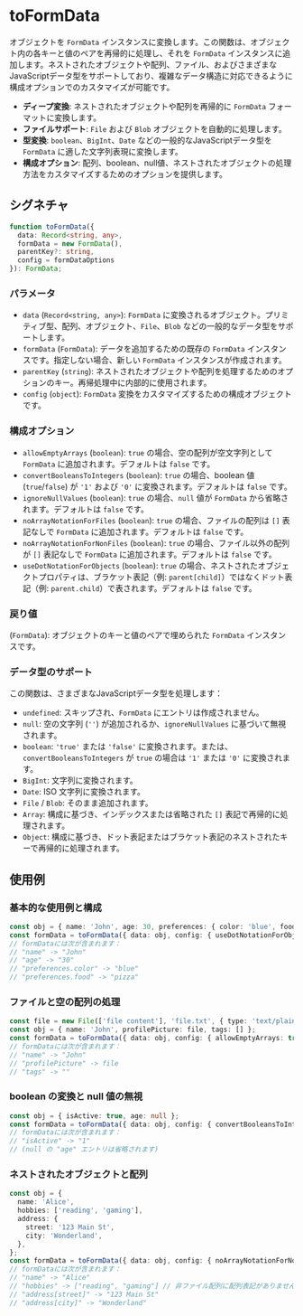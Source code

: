 # toFormData

オブジェクトを `FormData` インスタンスに変換します。この関数は、オブジェクト内の各キーと値のペアを再帰的に処理し、それを `FormData` インスタンスに追加します。ネストされたオブジェクトや配列、ファイル、およびさまざまなJavaScriptデータ型をサポートしており、複雑なデータ構造に対応できるように構成オプションでのカスタマイズが可能です。

- **ディープ変換**: ネストされたオブジェクトや配列を再帰的に `FormData` フォーマットに変換します。
- **ファイルサポート**: `File` および `Blob` オブジェクトを自動的に処理します。
- **型変換**: `boolean`、`BigInt`、`Date` などの一般的なJavaScriptデータ型を `FormData` に適した文字列表現に変換します。
- **構成オプション**: 配列、boolean、null値、ネストされたオブジェクトの処理方法をカスタマイズするためのオプションを提供します。

## シグネチャ

```typescript
function toFormData({
  data: Record<string, any>,
  formData = new FormData(),
  parentKey?: string,
  config = formDataOptions
}): FormData;
```

### パラメータ

- `data` (`Record<string, any>`): `FormData` に変換されるオブジェクト。プリミティブ型、配列、オブジェクト、`File`、`Blob` などの一般的なデータ型をサポートします。
- `formData` (`FormData`): データを追加するための既存の `FormData` インスタンスです。指定しない場合、新しい `FormData` インスタンスが作成されます。
- `parentKey` (`string`): ネストされたオブジェクトや配列を処理するためのオプションのキー。再帰処理中に内部的に使用されます。
- `config` (`object`): `FormData` 変換をカスタマイズするための構成オブジェクトです。

### 構成オプション

- `allowEmptyArrays` (`boolean`): `true` の場合、空の配列が空文字列として `FormData` に追加されます。デフォルトは `false` です。
- `convertBooleansToIntegers` (`boolean`): `true` の場合、boolean 値 (`true`/`false`) が `'1'` および `'0'` に変換されます。デフォルトは `false` です。
- `ignoreNullValues` (`boolean`): `true` の場合、`null` 値が `FormData` から省略されます。デフォルトは `false` です。
- `noArrayNotationForFiles` (`boolean`): `true` の場合、ファイルの配列は `[]` 表記なしで `FormData` に追加されます。デフォルトは `false` です。
- `noArrayNotationForNonFiles` (`boolean`): `true` の場合、ファイル以外の配列が `[]` 表記なしで `FormData` に追加されます。デフォルトは `false` です。
- `useDotNotationForObjects` (`boolean`): `true` の場合、ネストされたオブジェクトプロパティは、ブラケット表記（例: `parent[child]`）ではなくドット表記（例: `parent.child`）で表されます。デフォルトは `false` です。

### 戻り値

(`FormData`): オブジェクトのキーと値のペアで埋められた `FormData` インスタンスです。

### データ型のサポート

この関数は、さまざまなJavaScriptデータ型を処理します：

- `undefined`: スキップされ、`FormData` にエントリは作成されません。
- `null`: 空の文字列 (`''`) が追加されるか、`ignoreNullValues` に基づいて無視されます。
- `boolean`: `'true'` または `'false'` に変換されます。または、`convertBooleansToIntegers` が `true` の場合は `'1'` または `'0'` に変換されます。
- `BigInt`: 文字列に変換されます。
- `Date`: ISO 文字列に変換されます。
- `File` / `Blob`: そのまま追加されます。
- `Array`: 構成に基づき、インデックスまたは省略された `[]` 表記で再帰的に処理されます。
- `Object`: 構成に基づき、ドット表記またはブラケット表記のネストされたキーで再帰的に処理されます。

## 使用例

### 基本的な使用例と構成

```typescript
const obj = { name: 'John', age: 30, preferences: { color: 'blue', food: 'pizza' } };
const formData = toFormData({ data: obj, config: { useDotNotationForObjects: true } });
// formDataには次が含まれます：
// "name" -> "John"
// "age" -> "30"
// "preferences.color" -> "blue"
// "preferences.food" -> "pizza"
```

### ファイルと空の配列の処理

```typescript
const file = new File(['file content'], 'file.txt', { type: 'text/plain' });
const obj = { name: 'John', profilePicture: file, tags: [] };
const formData = toFormData({ data: obj, config: { allowEmptyArrays: true } });
// formDataには次が含まれます：
// "name" -> "John"
// "profilePicture" -> file
// "tags" -> ""
```

### boolean の変換と null 値の無視

```typescript
const obj = { isActive: true, age: null };
const formData = toFormData({ data: obj, config: { convertBooleansToIntegers: true, ignoreNullValues: true } });
// formDataには次が含まれます：
// "isActive" -> "1"
// (null の "age" エントリは省略されます)
```

### ネストされたオブジェクトと配列

```typescript
const obj = {
  name: 'Alice',
  hobbies: ['reading', 'gaming'],
  address: {
    street: '123 Main St',
    city: 'Wonderland',
  },
};
const formData = toFormData({ data: obj, config: { noArrayNotationForNonFiles: true } });
// formDataには次が含まれます：
// "name" -> "Alice"
// "hobbies" -> ["reading", "gaming"] // 非ファイル配列に配列表記がありません
// "address[street]" -> "123 Main St"
// "address[city]" -> "Wonderland"
```
